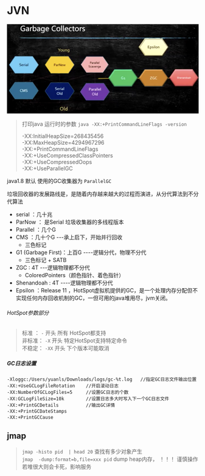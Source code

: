 # JVN   

![Garbage Collectors](src/main/resources/jvm/image/garbage.png)

> 打印java 运行时的参数 `java -XX:+PrintCommandLineFlags -version` 
> 
> -XX:InitialHeapSize=268435456   
> -XX:MaxHeapSize=4294967296   
> -XX:+PrintCommandLineFlags   
> -XX:+UseCompressedClassPointers  
> -XX:+UseCompressedOops   
> -XX:+UseParallelGC  

 java1.8 默认 使用的GC收集器为 `ParallelGC `
 
垃圾回收器的发展路线是，是随着内存越来越大的过程而演进，从分代算法到不分代算法  
- serial ：几十兆  
- ParNow ： 是Serial 垃圾收集器的多线程版本 
- Parallel ：几个G  
- CMS ：几十个G    ---承上启下，开始并行回收   
    * 三色标记
- G1 (Garbage First)：上百G   ----逻辑分代，物理不分代  
    * 三色标记 + SATB    
- ZGC : 4T  ---逻辑物理都不分代 
    *  ColoredPointers（颜色指针、着色指针）
- Shenandoah : 4T   ----逻辑物理都不分代   
- Epsilon ：Release 11 ，HotSpot虚拟机提供的GC，是一个处理内存分配但不实现任何内存回收机制的GC，一但可用的java堆用尽，jvm关闭。  


###### HotSpot参数部分  
> 标准 ：  `-` 开头 所有 HotSpot都支持  
> 非标准： `-X` 开头 特定HotSpot支持特定命令  
> 不稳定： `-XX` 开头 下个版本可能取消    

##### GC日志设置 
 
    -Xloggc:/Users/yuanls/Downloads/logs/gc-%t.log   //指定GC日志文件输出位置
    -XX:+UseGCLogFileRotation    //开启滚动日志
    -XX:NumberOfGCLogFiles=5     //设置GC日志的个数
    -XX:GCLogFileSize=10k        //设置日志多大时写入下一个GC日志文件
    -XX:+PrintGCDetails          //输出GC详情
    -XX:+PrintGCDateStamps  
    -XX:+PrintGCCause 
 

## jmap
> `jmap -histo pid  | head 20`  查找有多少对象产生  
> `jmap  -dump:format=b,file=xxx pid` dump heap内存， ！！！ 谨慎操作若堆很大则会卡死，影响服务  





